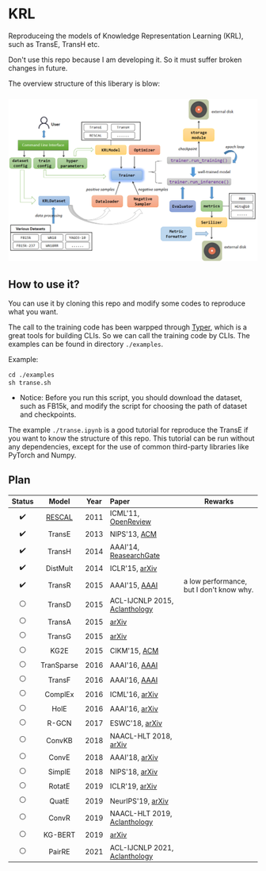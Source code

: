 # KRL

Reproduceing the models of Knowledge Representation Learning (KRL), such as TransE, TransH etc.

Don't use this repo because I am developing it. So it must suffer broken changes in future.

The overview structure of this liberary is blow:

<h3 align="center">
    <img src="images/structure.png">
</h3>


## How to use it?

You can use it by cloning this repo and modify some codes to reproduce what you want.

The call to the training code has been warpped through [Typer](https://typer.tiangolo.com/), which is a great tools for building CLIs. So we can call the training code by CLIs. The examples can be found in directory `./examples`.

Example:

```shell
cd ./examples
sh transe.sh
```

+ Notice: Before you run this script, you should download the dataset, such as FB15k, and modify the script for choosing the path of dataset and checkpoints.

The example `./transe.ipynb` is a good tutorial for reproduce the TransE if you want to know the structure of this repo. This tutorial can be run without any dependencies, except for the use of common third-party libraries like PyTorch and Numpy.

## Plan

| Status |  Model   | Year | Paper  | Rewarks |
|  :----:  | :----:  | :----: | :--- | --- |
| :heavy_check_mark:  | [RESCAL](/krl/models/RESCAL.py) | 2011 | ICML'11, [OpenReview](https://openreview.net/forum?id=H14QEiZ_WS) | |
| :heavy_check_mark:  | TransE | 2013 | NIPS'13, [ACM](http://dl.acm.org/doi/10.5555/2999792.2999923) | |
| :heavy_check_mark:  | TransH | 2014 | AAAI'14, [ReasearchGate](https://www.researchgate.net/publication/319207032_Knowledge_Graph_Embedding_by_Translating_on_Hyperplanes) | |
| :heavy_check_mark: | DistMult | 2014 | ICLR'15, [arXiv](http://arxiv.org/abs/1412.6575) | |
| :heavy_check_mark: | TransR | 2015 | AAAI'15, [AAAI](https://ojs.aaai.org/index.php/AAAI/article/view/9491) | a low performance, but I don't know why. |
| :white_circle: | TransD | 2015 | ACL-IJCNLP 2015, [Aclanthology](https://aclanthology.org/P15-1067) | |
| :white_circle: | TransA | 2015 | [arXiv](https://arxiv.org/abs/1509.05490) |  |
| :white_circle: | TransG | 2015 | [arXiv](https://arxiv.org/abs/1509.05488) |  |
| :white_circle: | KG2E | 2015 | CIKM'15, [ACM](https://dl.acm.org/doi/10.1145/2806416.2806502) |  |
| :white_circle: | TranSparse | 2016 | AAAI'16, [AAAI](https://www.aaai.org/ocs/index.php/AAAI/AAAI16/paper/view/11982) | |
| :white_circle: | TransF | 2016 | AAAI'16, [AAAI](https://www.aaai.org/ocs/index.php/KR/KR16/paper/view/12887) | |
| :white_circle: | ComplEx | 2016 | ICML'16, [arXiv](http://arxiv.org/abs/1606.06357) | |
| :white_circle: | HolE | 2016 | AAAI'16, [arXiv](http://arxiv.org/abs/1510.04935) | |
| :white_circle: | R-GCN | 2017 | ESWC'18, [arXiv](http://arxiv.org/abs/1703.06103) | |
| :white_circle: | ConvKB | 2018 | NAACL-HLT 2018, [arXiv](http://arxiv.org/abs/1712.02121) | |
| :white_circle: | ConvE | 2018 | AAAI'18, [arXiv](http://arxiv.org/abs/1707.01476) | |
| :white_circle: | SimplE | 2018 | NIPS'18, [arXiv](http://arxiv.org/abs/1802.04868) | |
| :white_circle: | RotatE | 2019 | ICLR'19, [arXiv](http://arxiv.org/abs/1902.10197) | |
| :white_circle: | QuatE | 2019 | NeurIPS'19, [arXiv](http://arxiv.org/abs/1904.10281) | |
| :white_circle: | ConvR | 2019 | NAACL-HLT 2019, [Aclanthology](https://aclanthology.org/N19-1103) | |
| :white_circle: | KG-BERT | 2019 | [arXiv](http://arxiv.org/abs/1909.03193) | |
| :white_circle: | PairRE | 2021 | ACL-IJCNLP 2021, [Aclanthology](https://aclanthology.org/2021.acl-long.336) | |
